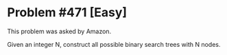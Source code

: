 # Problem #471 [Easy]

This problem was asked by Amazon.

Given an integer N, construct all possible binary search trees with N nodes.
